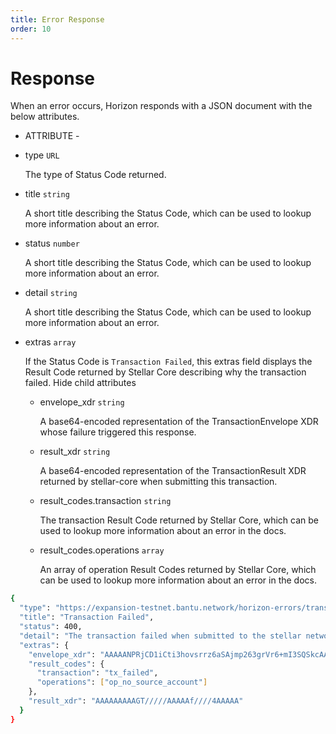 ```yaml
---
title: Error Response
order: 10
---
```


# Response

When an error occurs, Horizon responds with a JSON document with the below attributes.

 - ATTRIBUTE - 

* type `URL`

  The type of Status Code returned.

* title `string`

  A short title describing the Status Code, which can be used to lookup more information about an error.

* status `number`

  A short title describing the Status Code, which can be used to lookup more information about an error.

* detail `string`

  A short title describing the Status Code, which can be used to lookup more information about an error.

* extras `array`

  If the Status Code is `Transaction Failed`, this extras field displays the Result Code returned by Stellar Core describing why the transaction failed. Hide child attributes

  * envelope\_xdr `string`

    A base64-encoded representation of the TransactionEnvelope XDR whose failure triggered this response.

  * result\_xdr `string`

    A base64-encoded representation of the TransactionResult XDR returned by stellar-core when submitting this transaction.

  * result\_codes.transaction `string`

    The transaction Result Code returned by Stellar Core, which can be used to lookup more information about an error in the docs.

  * result\_codes.operations `array`

    An array of operation Result Codes returned by Stellar Core, which can be used to lookup more information about an error in the docs.

```bash
{
  "type": "https://expansion-testnet.bantu.network/horizon-errors/transaction_failed",
  "title": "Transaction Failed",
  "status": 400,
  "detail": "The transaction failed when submitted to the stellar network. The `extras.result_codes` field on this response contains further details.  Descriptions of each code can be found at: https://www.stellar.org/developers/learn/concepts/list-of-operations.html",
  "extras": {
    "envelope_xdr": "AAAAANPRjCD1iCti3hovsrrz6aSAjmp263grVr6+mI3SQSkcAAAAZAAPRLgAAAADAAAAAAAAAAAAAAABAAAAAQAAAACuSL9OciKkFztj4d3zuadl20HHObu+7qJenBxHPrMayQAAAAUAAAABAAAAANPRjCD1iCti3hovsrrz6aSAjmp263grVr6+mI3SQSkcAAAAAAAAAAAAAAAAAAAAAAAAAAAAAAAAAAAAAAAAAAAAAAAAAAAAAtJBKRwAAABA1N0iqDAgqS6+3RIZGoNB9OXrY3wd/nLruXYi+eiTt4jn94fLVLwAw6jJCaK+qxStwO7c4kP6u5k0RPbuYC55CT6zGskAAABAiUGCNCS4pGlfcRmi82kbralzcFlTQAFzLyfUrYGn3RtQ4p/7TUwAqIanVoWGfEqzIJo64ZT+mYtJ72BfI+FiDg==",
    "result_codes": {
      "transaction": "tx_failed",
      "operations": ["op_no_source_account"]
    },
    "result_xdr": "AAAAAAAAAGT/////AAAAAf////4AAAAA"
  }
}
```

